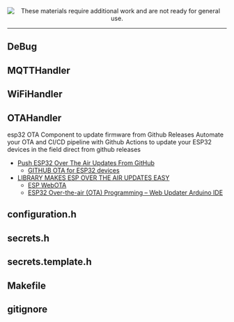 <!--
Maintainer:   jeffskinnerbox@yahoo.com / www.jeffskinnerbox.me
Version:      0.9.6
-->


<div align="center">
<img src="http://www.foxbyrd.com/wp-content/uploads/2018/02/file-4.jpg" title="These materials require additional work and are not ready for general use." align="center">
</div>


-----



## DeBug

## MQTTHandler

## WiFiHandler

## OTAHandler
esp32 OTA Component to update firmware from Github Releases
Automate your OTA and CI/CD pipeline with Github Actions to update your ESP32 devices in the field direct from github releases

* [Push ESP32 Over The Air Updates From GitHub](https://hackaday.com/2022/12/13/push-esp32-over-the-air-updates-from-github/)
    * [GITHUB OTA for ESP32 devices](https://github.com/Fishwaldo/esp_ghota)
* [LIBRARY MAKES ESP OVER THE AIR UPDATES EASY](https://hackaday.com/2019/03/21/library-makes-esp-over-the-air-updates-easy/)
    * [ESP WebOTA](https://github.com/scottchiefbaker/ESP-WebOTA)
    * [ESP32 Over-the-air (OTA) Programming – Web Updater Arduino IDE](https://randomnerdtutorials.com/esp32-over-the-air-ota-programming/)

## configuration.h

## secrets.h

## secrets.template.h

## Makefile

## gitignore
